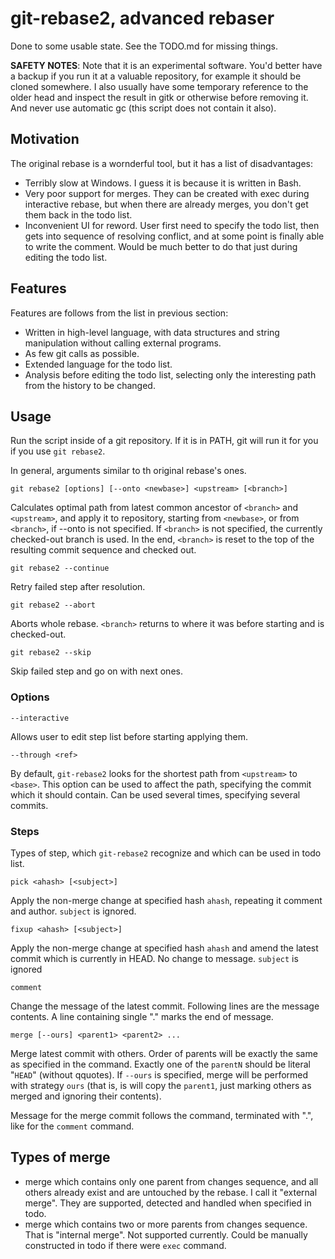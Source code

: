 # git-rebase2, advanced rebaser

Done to some usable state. See the TODO.md for missing things.

**SAFETY NOTES**: Note that it is an experimental software. You'd better have a
backup if you run it at a valuable repository, for example it should be cloned
somewhere. I also usually have some temporary reference to the older head and
inspect the result in gitk or otherwise before removing it. And never use
automatic gc (this script does not contain it also).

## Motivation

The original rebase is a wornderful tool, but it has a list of disadvantages:

* Terribly slow at Windows. I guess it is because it is written in Bash.
* Very poor support for merges. They can be created with exec during interactive rebase,
  but when there are already merges, you don't get them back in the todo list.
* Inconvenient UI for reword. User first need to specify the todo list, then
  gets into sequence of resolving conflict, and at some point is finally able
  to write the comment. Would be much better to do that just during editing
  the todo list.

## Features

Features are follows from the list in previous section:

* Written in high-level language, with data structures and string manipulation
  without calling external programs.
* As few git calls as possible.
* Extended language for the todo list.
* Analysis before editing the todo list, selecting only the interesting path
  from the history to be changed.

## Usage

Run the script inside of a git repository. If it is in PATH, git will run it
for you if you use `git rebase2`.

In general, arguments similar to th original rebase's ones.

`git rebase2 [options] [--onto <newbase>] <upstream> [<branch>]`

Calculates optimal path from latest common ancestor of `<branch>` and
`<upstream>`, and apply it to repository, starting from `<newbase>`, or from
`<branch>`, if --onto is not specified. If `<branch>` is not specified,
the currently checked-out branch is used. In the end, `<branch>` is reset to
the top of the resulting commit sequence and checked out.

`git rebase2 --continue`

Retry failed step after resolution.

`git rebase2 --abort`

Aborts whole rebase. `<branch>` returns to where it was before starting and is
checked-out.

`git rebase2 --skip`

Skip failed step and go on with next ones.

### Options

`--interactive`

Allows user to edit step list before starting applying them.

`--through <ref>`

By default, `git-rebase2` looks for the shortest path from `<upstream>` to
`<base>`.  This option can be used to affect the path, specifying the commit
which it should contain. Can be used several times, specifying several commits.

### Steps

Types of step, which `git-rebase2` recognize and which can be used in todo list.

`pick <ahash> [<subject>]`

Apply the non-merge change at specified hash `ahash`, repeating it comment and
author. `subject` is ignored.

`fixup <ahash> [<subject>]`

Apply the non-merge change at specified hash `ahash` and amend the latest
commit which is currently in HEAD. No change to message. `subject` is ignored

`comment`

Change the message of the latest commit. Following lines are the message contents.
A line containing single "." marks the end of message.

`merge [--ours] <parent1> <parent2> ...`

Merge latest commit with others. Order of parents will be exactly the same as
specified in the command. Exactly one of the `parentN` should be literal
"`HEAD`" (without qquotes). If `--ours` is specified, merge will be performed
with strategy `ours` (that is, is will copy the `parent1`, just marking others
as merged and ignoring their contents).

Message for the merge commit follows the command, terminated with ".", like for
the `comment` command.

## Types of merge

* merge which contains only one parent from changes sequence, and all others
  already exist and are untouched by the rebase. I call it "external merge".
  They are supported, detected and handled when specified in todo.
* merge which contains two or more parents from changes sequence. That is
  "internal merge". Not supported currently. Could be manually constructed in
  todo if there were `exec` command.
